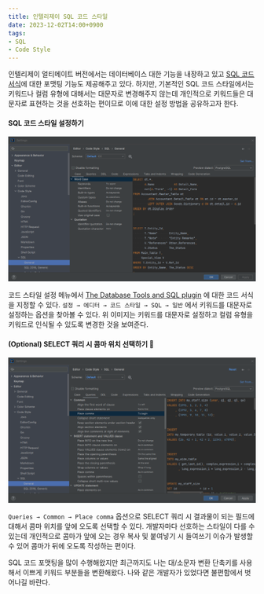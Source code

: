 ```yaml
---
title: 인텔리제이 SQL 코드 스타일
date: 2023-12-02T14:00+0900
tags:
- SQL
- Code Style
---
```


인텔리제이 얼티메이트 버전에서는 데이터베이스 대한 기능을 내장하고 있고 [SQL 코드 서식](https://www.jetbrains.com/help/idea/settings-code-style-sql.html)에 대한 포맷팅 기능도 제공해주고 있다. 하지만, 기본적인 SQL 코드 스타일에서는 키워드나 컬럼 유형에 대해서는 대문자로 변경해주지 않는데 개인적으로 키워드들은 대문자로 표현하는 것을 선호하는 편이므로 이에 대한 설정 방법을 공유하고자 한다.

#### SQL 코드 스타일 설정하기

![Case → Word Case](/images/posts/intellij-sql-code-style/01.png)  

코드 스타일 설정 메뉴에서 [The Database Tools and SQL plugin](https://www.jetbrains.com/help/idea/configure-the-sql-code-style.html) 에 대한 코드 서식을 지정할 수 있다. `설정 → 에디터 → 코드 스타일 → SQL → 일반` 에서 키워드를 대문자로 설정하는 옵션을 찾아볼 수 있다. 위 이미지는 키워드를 대문자로 설정하고 컬럼 유형을 키워드로 인식될 수 있도록 변경한 것을 보여준다.

#### (Optional) SELECT 쿼리 시 콤마 위치 선택하기 🤔

![Queries → Place comma](/images/posts/intellij-sql-code-style/02.png)  

`Queries → Common → Place comma` 옵션으로 SELECT 쿼리 시 결과물이 되는 필드에 대해서 콤마 위치를 앞에 오도록 선택할 수 있다. 개발자마다 선호하는 스타일이 다를 수 있는데 개인적으로 콤마가 앞에 오는 경우 복사 및 붙여넣기 시 들여쓰기 이슈가 발생할 수 있어 콤마가 뒤에 오도록 작성하는 편이다.

SQL 코드 포맷팅을 많이 수행해왔지만 최근까지도 나는 대/소문자 변환 단축키를 사용해서 이쁘게 키워드 부분들을 변환해왔다. 나와 같은 개발자가 있었다면 불편함에서 벗어나길 바란다.
